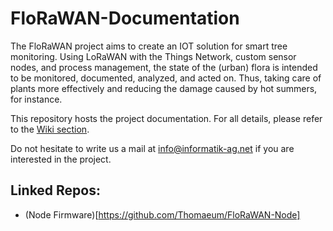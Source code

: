 # FloRaWAN-Documentation

The FloRaWAN project aims to create an IOT solution for smart tree monitoring. Using LoRaWAN with the Things Network, custom sensor nodes, and process management, the state of the (urban) flora is intended to be monitored, documented, analyzed, and acted on.
Thus, taking care of plants more effectively and reducing the damage caused by hot summers, for instance.

This repository hosts the project documentation. For all details, please refer to the [Wiki section](https://github.com/Thomaeum/FloRaWAN-Documentation/wiki).

Do not hesitate to write us a mail at [info@informatik-ag.net](mailto:info@informatik-ag.net) if you are interested in the project.

## Linked Repos:
- (Node Firmware)[https://github.com/Thomaeum/FloRaWAN-Node]
